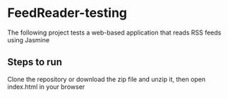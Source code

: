 # FeedReader-testing
The following project tests a web-based application that reads RSS feeds using Jasmine

## Steps to run
Clone the repository or download the zip file and unzip it, then open index.html in your browser
